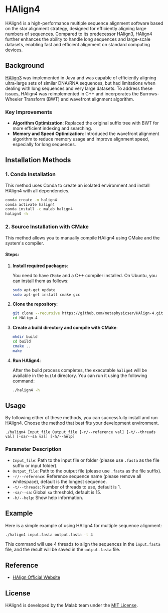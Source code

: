 # HAlign4

HAlign4 is a high-performance multiple sequence alignment software based on the star alignment strategy, designed for efficiently aligning large numbers of sequences. Compared to its predecessor HAlign3, HAlign4 further enhances the ability to handle long sequences and large-scale datasets, enabling fast and efficient alignment on standard computing devices.

## Background
[HAlign3](https://github.com/malabz/HAlign-3) was implemented in Java and was capable of efficiently aligning ultra-large sets of similar DNA/RNA sequences, but had limitations when dealing with long sequences and very large datasets. To address these issues, HAlign4 was reimplemented in C++ and incorporates the Burrows-Wheeler Transform (BWT) and wavefront alignment algorithm.

### Key Improvements
- **Algorithm Optimization**: Replaced the original suffix tree with BWT for more efficient indexing and searching.
- **Memory and Speed Optimization**: Introduced the wavefront alignment algorithm to reduce memory usage and improve alignment speed, especially for long sequences.


## Installation Methods

### 1. Conda Installation

This method uses Conda to create an isolated environment and install HAlign4 with all dependencies.

   
```bash
conda create -n halign4
conda activate halign4
conda install -c malab halign4
halign4 -h
```


### 2. Source Installation with CMake

This method allows you to manually compile HAlign4 using CMake and the system's compiler.

#### Steps:

1. **Install required packages**:

   You need to have `CMake` and a C++ compiler installed. On Ubuntu, you can install them as follows:

   ```bash
   sudo apt-get update
   sudo apt-get install cmake gcc
   ```

2. **Clone the repository**:

   ```bash
   git clone --recursive https://github.com/metaphysicser/HAlign-4.git
   cd HAlign-4
   ```

3. **Create a build directory and compile with CMake**:

   ```bash
   mkdir build
   cd build
   cmake ..
   make
   ```

4. **Run HAlign4**:

   After the build process completes, the executable `halign4` will be available in the `build` directory. You can run it using the following command:

   ```bash
   ./halign4 -h
   ```
## Usage
By following either of these methods, you can successfully install and run HAlign4. Choose the method that best fits your development environment.
```
./halign4 Input_file Output_file [-r/--reference val] [-t/--threads val] [-sa/--sa val] [-h/--help]
```

### Parameter Description
- `Input_file`: Path to the input file or folder (please use `.fasta` as the file suffix or input folder).
- `Output_file`: Path to the output file (please use `.fasta` as the file suffix).
- `-r/--reference`: Reference sequence name (please remove all whitespace), default is the longest sequence.
- `-t/--threads`: Number of threads to use, default is 1.
- `-sa/--sa`: Global `sa` threshold, default is 15.
- `-h/--help`: Show help information.

## Example
Here is a simple example of using HAlign4 for multiple sequence alignment:

```bash
./halign4 input.fasta output.fasta -t 4
```

This command will use 4 threads to align the sequences in the `input.fasta` file, and the result will be saved in the `output.fasta` file.

## Reference
- [HAlign Official Website](http://lab.malab.cn/soft/halign/)

## License
HAlign4 is developed by the Malab team under the [MIT License](https://github.com/metaphysicser/HAlign4/blob/main/LICENSE).


